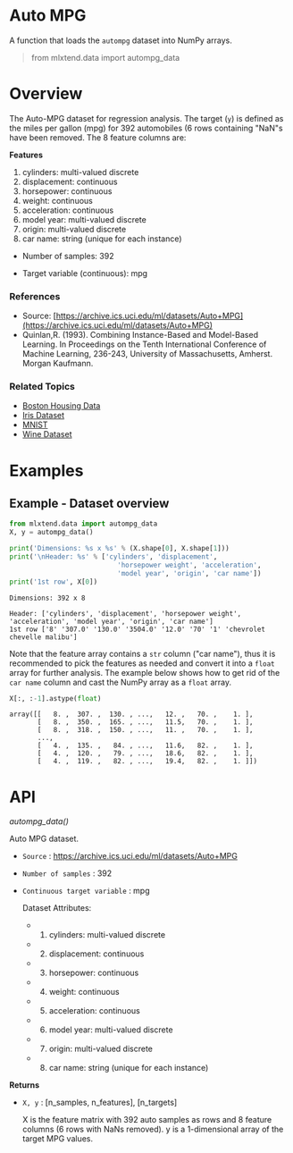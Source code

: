 # Auto MPG

A function that loads the `autompg` dataset into NumPy arrays.

> from mlxtend.data import autompg_data

# Overview

The Auto-MPG dataset for regression analysis. The target (`y`) is defined as the miles per gallon (mpg) for 392 automobiles (6 rows containing "NaN"s have been removed. The 8 feature columns are:

**Features**

1. cylinders: multi-valued discrete 
2. displacement: continuous 
3. horsepower: continuous 
4. weight: continuous 
5. acceleration: continuous 
6. model year: multi-valued discrete 
7. origin: multi-valued discrete 
8. car name: string (unique for each instance)

- Number of samples: 392

- Target variable (continuous): mpg


### References

- Source: [https://archive.ics.uci.edu/ml/datasets/Auto+MPG](https://archive.ics.uci.edu/ml/datasets/Auto+MPG)
- Quinlan,R. (1993). Combining Instance-Based and Model-Based Learning. In Proceedings on the Tenth International Conference of Machine Learning, 236-243, University of Massachusetts, Amherst. Morgan Kaufmann.

### Related Topics

- [Boston Housing Data](boston_housing.html)
- [Iris Dataset](./iris.html)
- [MNIST](./mnist.html)
- [Wine Dataset](./wine.html)

# Examples

## Example - Dataset overview


```python
from mlxtend.data import autompg_data
X, y = autompg_data()

print('Dimensions: %s x %s' % (X.shape[0], X.shape[1]))
print('\nHeader: %s' % ['cylinders', 'displacement', 
                           'horsepower weight', 'acceleration',
                           'model year', 'origin', 'car name'])
print('1st row', X[0])
```

    Dimensions: 392 x 8
    
    Header: ['cylinders', 'displacement', 'horsepower weight', 'acceleration', 'model year', 'origin', 'car name']
    1st row ['8' '307.0' '130.0' '3504.0' '12.0' '70' '1' 'chevrolet chevelle malibu']


Note that the feature array contains a `str` column ("car name"), thus it is recommended to pick the features as needed and convert it into a `float` array for further analysis. The example below shows how to get rid of the `car name` column and cast the NumPy array as a `float` array.


```python
X[:, :-1].astype(float)
```




    array([[   8. ,  307. ,  130. , ...,   12. ,   70. ,    1. ],
           [   8. ,  350. ,  165. , ...,   11.5,   70. ,    1. ],
           [   8. ,  318. ,  150. , ...,   11. ,   70. ,    1. ],
           ..., 
           [   4. ,  135. ,   84. , ...,   11.6,   82. ,    1. ],
           [   4. ,  120. ,   79. , ...,   18.6,   82. ,    1. ],
           [   4. ,  119. ,   82. , ...,   19.4,   82. ,    1. ]])



# API


*autompg_data()*

Auto MPG dataset.



- `Source` : https://archive.ics.uci.edu/ml/datasets/Auto+MPG


- `Number of samples` : 392


- `Continuous target variable` : mpg


    Dataset Attributes:

    - 1) cylinders:  multi-valued discrete
    - 2) displacement: continuous
    - 3) horsepower: continuous
    - 4) weight: continuous
    - 5) acceleration: continuous
    - 6) model year: multi-valued discrete
    - 7) origin: multi-valued discrete
    - 8) car name: string (unique for each instance)

**Returns**

- `X, y` : [n_samples, n_features], [n_targets]

    X is the feature matrix with 392 auto samples as rows
    and 8 feature columns (6 rows with NaNs removed).
    y is a 1-dimensional array of the target MPG values.


